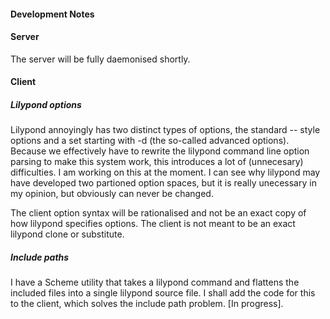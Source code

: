 #### Development Notes

#### Server

The server will be fully daemonised shortly.

#### Client
##### Lilypond options

Lilypond annoyingly has two distinct types of options, the standard -- style
options and a set starting with -d (the so-called advanced options). Because
we effectively have to rewrite the lilypond command line option parsing to
make this system work, this introduces a lot of (unnecesary) difficulties. I
am working on this at the moment. I can see why lilypond may have developed
two partioned option spaces, but it is really unecessary in my opinion, but
obviously can never be changed.

The client option syntax will be rationalised and not be an exact copy of how
lilypond specifies options. The client is not meant to be an exact lilypond
clone or substitute.

##### Include paths
I have a Scheme utility that takes a lilypond command and flattens the
included files into a single lilypond source file. I shall add the code for
this to the client, which solves the include path problem. [In progress].



